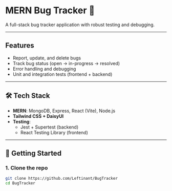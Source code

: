 # MERN Bug Tracker 🐛

A full-stack bug tracker application with robust testing and debugging.

---

## Features

- Report, update, and delete bugs
- Track bug status (open → in-progress → resolved)
- Error handling and debugging
- Unit and integration tests (frontend + backend)

---

## 🛠️ Tech Stack

- **MERN**: MongoDB, Express, React (Vite), Node.js
- **Tailwind CSS + DaisyUI**
- **Testing**:
  - Jest + Supertest (backend)
  - React Testing Library (frontend)

---

## 🚀 Getting Started

### 1. Clone the repo

```bash
git clone https://github.com/Leftinant/BugTracker
cd BugTracker
```
